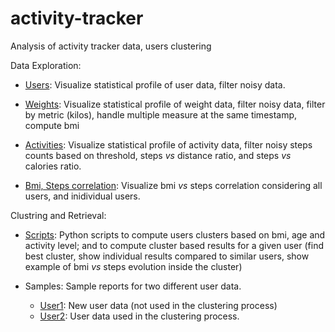 # activity-tracker
Analysis of activity tracker data, users clustering

Data Exploration:
* [Users](http://htmlpreview.github.io/?https://github.com/renatalucia/activity-tracker/blob/master/data_exploration/users_filter.html): Visualize statistical profile of user data, filter noisy data.

* [Weights](http://htmlpreview.github.io/?https://github.com/renatalucia/activity-tracker/blob/master/data_exploration/weights_filter.html): Visualize statistical profile of weight data, filter noisy data, filter by metric (kilos), handle multiple measure at the same timestamp, compute bmi

* [Activities](http://htmlpreview.github.io/?https://github.com/renatalucia/activity-tracker/blob/master/data_exploration/tracker_filter.html): Visualize statistical profile of activity data, filter noisy steps counts based on threshold, steps _vs_ distance ratio, and steps _vs_ calories ratio.

* [Bmi, Steps correlation](http://htmlpreview.github.io/?https://github.com/renatalucia/activity-tracker/blob/master/data_exploration/bmi_steps_correlation.html): Visualize bmi _vs_ steps correlation considering all users, and inidividual users.



Clustring and Retrieval:
* [Scripts](http://htmlpreview.github.io/?https://github.com/renatalucia/activity-tracker/blob/master/clustering/users_clusters_visualize.html): Python scripts to compute users clusters based on bmi, age and activity level; and to compute cluster based results for a given user (find best cluster, show individual results compared to similar users, show example of bmi _vs_ steps evolution inside the cluster)  

* Samples: Sample reports for two different user data.
	* [User1](https://github.com/renatalucia/activity-tracker/blob/master/clustering/report_1.pdf): New user data (not used in the clustering process)
	* [User2](https://github.com/renatalucia/activity-tracker/blob/master/clustering/report_2.pdf): User data used in the clustering process. 
